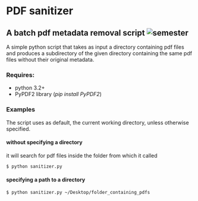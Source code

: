# PDF sanitizer

## A batch pdf metadata removal script  ![semester](https://img.shields.io/badge/Stability-alpha%20version-orange.svg)

A simple python script that takes as input a directory containing pdf files and produces a subdirectory of the given directory containing the same pdf files without their original metadata.

### Requires:
* python 3.2+
* PyPDF2 library (*pip install PyPDF2*)

### Examples

The script uses as default, the current working directory, unless otherwise specified.

#### without specifying a directory

it will search for pdf files inside the folder from which it called

```bash
$ python sanitizer.py
```

#### specifying a path to a directory
```bash
$ python sanitizer.py ~/Desktop/folder_containing_pdfs
```
